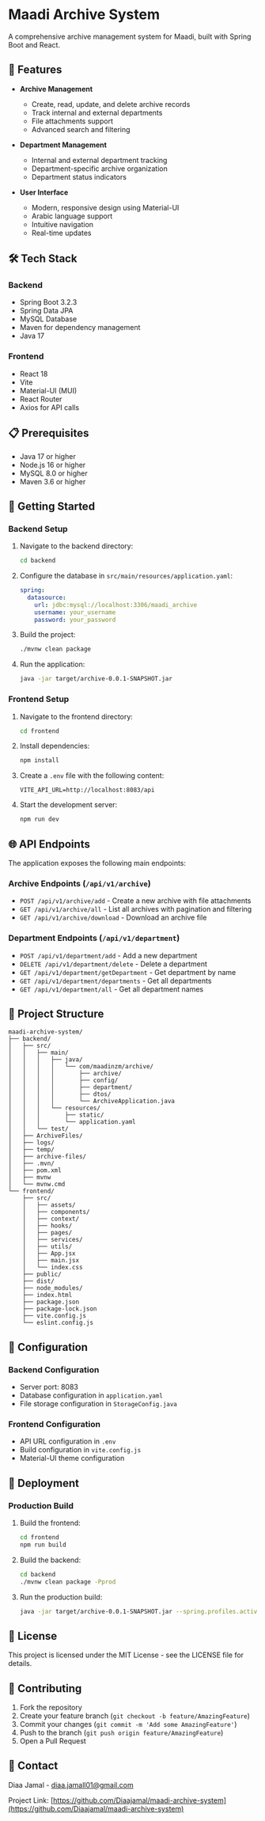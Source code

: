 # Maadi Archive System

A comprehensive archive management system for Maadi, built with Spring Boot and React.

## 🚀 Features

- **Archive Management**
  - Create, read, update, and delete archive records
  - Track internal and external departments
  - File attachments support
  - Advanced search and filtering

- **Department Management**
  - Internal and external department tracking
  - Department-specific archive organization
  - Department status indicators

- **User Interface**
  - Modern, responsive design using Material-UI
  - Arabic language support
  - Intuitive navigation
  - Real-time updates

## 🛠️ Tech Stack

### Backend
- Spring Boot 3.2.3
- Spring Data JPA
- MySQL Database
- Maven for dependency management
- Java 17

### Frontend
- React 18
- Vite
- Material-UI (MUI)
- React Router
- Axios for API calls

## 📋 Prerequisites

- Java 17 or higher
- Node.js 16 or higher
- MySQL 8.0 or higher
- Maven 3.6 or higher

## 🚀 Getting Started

### Backend Setup

1. Navigate to the backend directory:
   ```bash
   cd backend
   ```

2. Configure the database in `src/main/resources/application.yaml`:
   ```yaml
   spring:
     datasource:
       url: jdbc:mysql://localhost:3306/maadi_archive
       username: your_username
       password: your_password
   ```

3. Build the project:
   ```bash
   ./mvnw clean package
   ```

4. Run the application:
   ```bash
   java -jar target/archive-0.0.1-SNAPSHOT.jar
   ```

### Frontend Setup

1. Navigate to the frontend directory:
   ```bash
   cd frontend
   ```

2. Install dependencies:
   ```bash
   npm install
   ```

3. Create a `.env` file with the following content:
   ```
   VITE_API_URL=http://localhost:8083/api
   ```

4. Start the development server:
   ```bash
   npm run dev
   ```

## 🌐 API Endpoints

The application exposes the following main endpoints:

### Archive Endpoints (`/api/v1/archive`)
- `POST /api/v1/archive/add` - Create a new archive with file attachments
- `GET /api/v1/archive/all` - List all archives with pagination and filtering
- `GET /api/v1/archive/download` - Download an archive file

### Department Endpoints (`/api/v1/department`)
- `POST /api/v1/department/add` - Add a new department
- `DELETE /api/v1/department/delete` - Delete a department
- `GET /api/v1/department/getDepartment` - Get department by name
- `GET /api/v1/department/departments` - Get all departments
- `GET /api/v1/department/all` - Get all department names

## 📁 Project Structure

```
maadi-archive-system/
├── backend/
│   ├── src/
│   │   ├── main/
│   │   │   ├── java/
│   │   │   │   └── com/maadinzm/archive/
│   │   │   │       ├── archive/
│   │   │   │       ├── config/
│   │   │   │       ├── department/
│   │   │   │       ├── dtos/
│   │   │   │       └── ArchiveApplication.java
│   │   │   └── resources/
│   │   │       ├── static/
│   │   │       └── application.yaml
│   │   └── test/
│   ├── ArchiveFiles/
│   ├── logs/
│   ├── temp/
│   ├── archive-files/
│   ├── .mvn/
│   ├── pom.xml
│   ├── mvnw
│   └── mvnw.cmd
└── frontend/
    ├── src/
    │   ├── assets/
    │   ├── components/
    │   ├── context/
    │   ├── hooks/
    │   ├── pages/
    │   ├── services/
    │   ├── utils/
    │   ├── App.jsx
    │   ├── main.jsx
    │   └── index.css
    ├── public/
    ├── dist/
    ├── node_modules/
    ├── index.html
    ├── package.json
    ├── package-lock.json
    ├── vite.config.js
    └── eslint.config.js
```

## 🔧 Configuration

### Backend Configuration
- Server port: 8083
- Database configuration in `application.yaml`
- File storage configuration in `StorageConfig.java`

### Frontend Configuration
- API URL configuration in `.env`
- Build configuration in `vite.config.js`
- Material-UI theme configuration

## 🚀 Deployment

### Production Build

1. Build the frontend:
   ```bash
   cd frontend
   npm run build
   ```

2. Build the backend:
   ```bash
   cd backend
   ./mvnw clean package -Pprod
   ```

3. Run the production build:
   ```bash
   java -jar target/archive-0.0.1-SNAPSHOT.jar --spring.profiles.active=prod
   ```

## 📝 License

This project is licensed under the MIT License - see the LICENSE file for details.

## 👥 Contributing

1. Fork the repository
2. Create your feature branch (`git checkout -b feature/AmazingFeature`)
3. Commit your changes (`git commit -m 'Add some AmazingFeature'`)
4. Push to the branch (`git push origin feature/AmazingFeature`)
5. Open a Pull Request

## 📧 Contact

Diaa Jamal - diaa.jamall01@gmail.com

Project Link: [https://github.com/Diaajamal/maadi-archive-system](https://github.com/Diaajamal/maadi-archive-system)